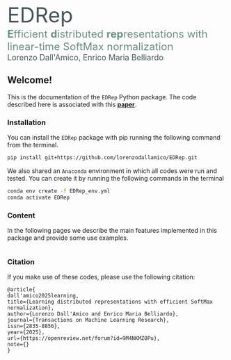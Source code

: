 <font size="9"><span style = "color:#4a5759">EDRep</span></font><br /> 
<font size="5"><span style = "color:#6b9080"> <b>E</b>fficient <b>d</b>istributed <b>rep</b>resentations with linear-time SoftMax normalization</span></font><br />
<font size="4"><span style = "color:#4a5759">Lorenzo Dall'Amico, Enrico Maria Belliardo</span></font><br /> 



## Welcome!

This is the documentation of the `EDRep` Python package. The code described here is associated with this [**paper**](https://openreview.net/pdf?id=9M4NKMZOPu).



### Installation

You can install the `EDRep` package with pip running the following command from the terminal.

```bash
pip install git+https://github.com/lorenzodallamico/EDRep.git
```

We also shared an `Anaconda` environment in which all codes were run and tested. You can create it by running the following commands in the terminal

```bash
conda env create -f EDRep_env.yml
conda activate EDRep
```

### Content

In the following pages we describe the main features implemented in this package and provide some use examples.

```{tableofcontents}
```

### Citation

If you make use of these codes, please use the following citation:


```
@article{
dall'amico2025learning,
title={Learning distributed representations with efficient SoftMax normalization},
author={Lorenzo Dall'Amico and Enrico Maria Belliardo},
journal={Transactions on Machine Learning Research},
issn={2835-8856},
year={2025},
url={https://openreview.net/forum?id=9M4NKMZOPu},
note={}
}
```


